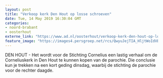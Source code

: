 ```yaml
---
layout: post
title: "Verkoop kerk Den Hout op losse schroeven"
date: Tue, 14 May 2019 16:30:04 GMT
categories: 
- noord-brabant 
- oosterhout 
externe_link: "https://www.ad.nl/oosterhout/verkoop-kerk-den-hout-op-losse-schroeven~a692d19b/"
feature_image: "https://images4.persgroep.net/rcs/QwyuJejTIA_HljtWoIdVBFJe8n4/diocontent/100534959/_fitwidth/400/?appId=21791a8992982cd8da851550a453bd7f&quality=0.7"
---
```


DEN HOUT - Het wordt voor de Stichting Cornelius een lastig verhaal om de Corneliuskerk in Den Hout te kunnen kopen van de parochie. Die conclusie kun je trekken na een kort geding dinsdag, waarbij de stichting de parochie voor de rechter daagde.
